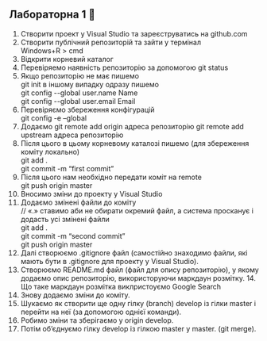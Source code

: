 ## Лабораторна 1 🎉
1. Створити проект у Visual Studio та зареєструватись на github.com
2. Створити публічний репозиторій та зайти у термінал  
Windows+R > cmd
3. Відкрити корневий каталог
4. Перевіряемо наявність репозиторію за допомогою git status
5. Якщо репозиторію не має пишемо  
git init
в іншому випадку одразу пишемо  
git config --global user.name Name  
git config --global user.email Email  
6. Перевіряємо збереження конфігурацій  
git config -e –global
7. Додаємо
git remote add origin адреса репозиторію
git remote add upstream адреса репозиторію
8. Після цього в цьому корневому каталозі пишемо (для збереження коміту локально)  
git add .  
git commit -m “first commit”
9. Після цього нам необхідно передати коміт на remote  
git push origin master
10. Вносимо зміни до проекту у Visual Studio
11. Додаємо змінені файли до коміту  
// «.» ставимо аби не обирати окремий файл, а система просканує і додасть усі змінені файли  
git add .  
git commit -m “second commit”  
git push origin master
12. Далі створюємо .gitignore файл (самостійно знаходимо файли, які мають бути в .gitignore для проекту у Visual Studio).
13. Створюємо README.md файл (файл для опису репозиторію), у якому додаємо опис репозиторію, використоруючи маркдаун розмітку. 14. Що таке маркдаун розмітка виклристоуємо Google Search
15. Знову додаємо зміни до коміту.
16. Шукаємо як створити ще одну гілку (branch) develop із гілки master і перейти на неї (за допомогою однієї команди).
17. Робимо зміни та зберігаємо у origin develop.
18. Потім об’єднуємо гілку develop із гілкою master у master. (git merge).